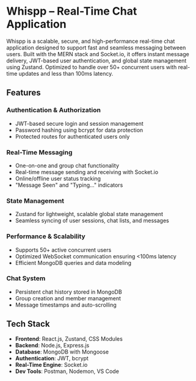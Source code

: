 # Whispp – Real-Time Chat Application

Whispp is a scalable, secure, and high-performance real-time chat application designed to support fast and seamless messaging between users. Built with the MERN stack and Socket.io, it offers instant message delivery, JWT-based user authentication, and global state management using Zustand. Optimized to handle over 50+ concurrent users with real-time updates and less than 100ms latency.

## Features

### Authentication & Authorization
- JWT-based secure login and session management
- Password hashing using bcrypt for data protection
- Protected routes for authenticated users only

### Real-Time Messaging
- One-on-one and group chat functionality
- Real-time message sending and receiving with Socket.io
- Online/offline user status tracking
- "Message Seen" and "Typing..." indicators

### State Management
- Zustand for lightweight, scalable global state management
- Seamless syncing of user sessions, chat lists, and messages

### Performance & Scalability
- Supports 50+ active concurrent users
- Optimized WebSocket communication ensuring <100ms latency
- Efficient MongoDB queries and data modeling

### Chat System
- Persistent chat history stored in MongoDB
- Group creation and member management
- Message timestamps and auto-scrolling

## Tech Stack

- **Frontend**: React.js, Zustand, CSS Modules
- **Backend**: Node.js, Express.js
- **Database**: MongoDB with Mongoose
- **Authentication**: JWT, bcrypt
- **Real-Time Engine**: Socket.io
- **Dev Tools**: Postman, Nodemon, VS Code

